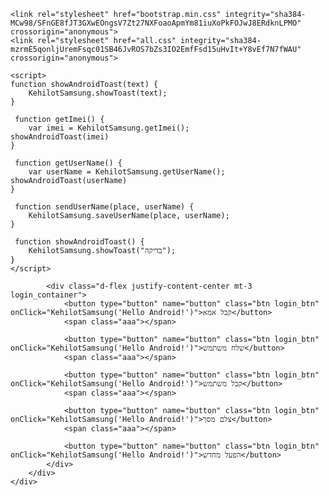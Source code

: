 <!DOCTYPE html>
<html lang="en">

<head>
    <meta charset="UTF-8">
    <meta name="viewport" content="width=device-width, initial-scale=1.0">
    <meta http-equiv="X-UA-Compatible" content="ie=edge">
    <title>Document</title>

    <link rel="stylesheet" href="bootstrap.min.css" integrity="sha384-MCw98/SFnGE8fJT3GXwEOngsV7Zt27NXFoaoApmYm81iuXoPkFOJwJ8ERdknLPMO" crossorigin="anonymous">
    <link rel="stylesheet" href="all.css" integrity="sha384-mzrmE5qonljUremFsqc01SB46JvROS7bZs3IO2EmfFsd15uHvIt+Y8vEf7N7fWAU" crossorigin="anonymous">

    <script>
    function showAndroidToast(text) {
        KehilotSamsung.showToast(text);
    }
    
     function getImei() {
        var imei = KehilotSamsung.getImei();
	showAndroidToast(imei)
    }
    
     function getUserName() {
        var userName = KehilotSamsung.getUserName();
	showAndroidToast(userName)
    }
    
     function sendUserName(place, userName) {
        KehilotSamsung.saveUserName(place, userName);
    }
    
     function showAndroidToast() {
        KehilotSamsung.showToast("בדיקה");
    }
    </script>
    
</head>

<body>
<div class="container h-100">
    <div class="d-flex justify-content-center h-100">
        <div class="user_card">

            <div class="d-flex justify-content-center mt-3 login_container">
                <button type="button" name="button" class="btn login_btn" onClick="KehilotSamsung('Hello Android!')">קבל אמא</button>
                <span class="aaa"></span>

                <button type="button" name="button" class="btn login_btn" onClick="KehilotSamsung('Hello Android!')">שלח משתמש</button>
                <span class="aaa"></span>

                <button type="button" name="button" class="btn login_btn" onClick="KehilotSamsung('Hello Android!')">קבל משתמש</button>
                <span class="aaa"></span>

                <button type="button" name="button" class="btn login_btn" onClick="KehilotSamsung('Hello Android!')">צלם מסך</button>
                <span class="aaa"></span>

                <button type="button" name="button" class="btn login_btn" onClick="KehilotSamsung('Hello Android!')">הפעל מחדש</button>
            </div>
        </div>
    </div>
</div>
</body>

</html>
